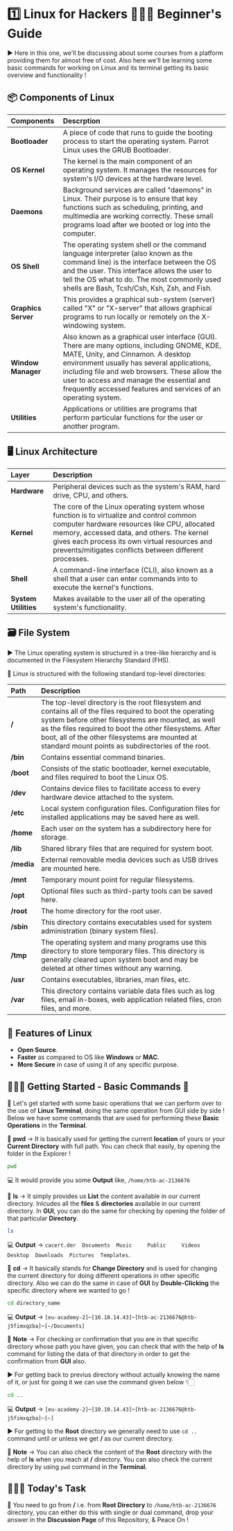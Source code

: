 # 1️⃣ Linux for Hackers 👩🏻‍💻 Beginner's Guide

▶️ Here in this one, we'll be discussing about some courses from a platform providing them for almost free of cost. Also here we'll be learning some basic commands for working on Linux and its terminal getting its basic overview and functionality !

## 📦 Components of Linux

| **Components** | **Descrption** |
| :------------- | :------------- |
| **Bootloader** | A piece of code that runs to guide the booting process to start the operating system. Parrot Linux uses the GRUB Bootloader. |
| **OS Kernel** | The kernel is the main component of an operating system. It manages the resources for system's I/O devices at the hardware level. |
| **Daemons** | Background services are called "daemons" in Linux. Their purpose is to ensure that key functions such as scheduling, printing, and multimedia are working correctly. These small programs load after we booted or log into the computer. |
| **OS Shell** | The operating system shell or the command language interpreter (also known as the command line) is the interface between the OS and the user. This interface allows the user to tell the OS what to do. The most commonly used shells are Bash, Tcsh/Csh, Ksh, Zsh, and Fish. |
| **Graphics Server** | This provides a graphical sub-system (server) called "X" or "X-server" that allows graphical programs to run locally or remotely on the X-windowing system. |
| **Window Manager** | Also known as a graphical user interface (GUI). There are many options, including GNOME, KDE, MATE, Unity, and Cinnamon. A desktop environment usually has several applications, including file and web browsers. These allow the user to access and manage the essential and frequently accessed features and services of an operating system. |
| **Utilities** | Applications or utilities are programs that perform particular functions for the user or another program. |

## 🖥️ Linux Architecture

| **Layer** | **Description** |
| :-------- | :-------------- |
| **Hardware** | Peripheral devices such as the system's RAM, hard drive, CPU, and others. |
| **Kernel** | The core of the Linux operating system whose function is to virtualize and control common computer hardware resources like CPU, allocated memory, accessed data, and others. The kernel gives each process its own virtual resources and prevents/mitigates conflicts between different processes. |
| **Shell** | A command-line interface (CLI), also known as a shell that a user can enter commands into to execute the kernel's functions. |
| **System Utilities** | Makes available to the user all of the operating system's functionality. |

## 🗃️ File System

▶️ The Linux operating system is structured in a tree-like hierarchy and is documented in the Filesystem Hierarchy Standard (FHS). 

📌 Linux is structured with the following standard top-level directories:

| **Path** | **Description** |
| :------- | :-------------- |
| **/** | The top-level directory is the root filesystem and contains all of the files required to boot the operating system before other filesystems are mounted, as well as the files required to boot the other filesystems. After boot, all of the other filesystems are mounted at standard mount points as subdirectories of the root. |
| **/bin** | Contains essential command binaries. |
| **/boot** | Consists of the static bootloader, kernel executable, and files required to boot the Linux OS. |
| **/dev** | Contains device files to facilitate access to every hardware device attached to the system. |
| **/etc** | Local system configuration files. Configuration files for installed applications may be saved here as well. |
| **/home** | Each user on the system has a subdirectory here for storage. |
| **/lib** | Shared library files that are required for system boot. |
| **/media** | External removable media devices such as USB drives are mounted here. |
| **/mnt** | Temporary mount point for regular filesystems. |
| **/opt** | Optional files such as third-party tools can be saved here. |
| **/root** | The home directory for the root user. |
| **/sbin** | This directory contains executables used for system administration (binary system files). |
| **/tmp** | The operating system and many programs use this directory to store temporary files. This directory is generally cleared upon system boot and may be deleted at other times without any warning. |
| **/usr** | Contains executables, libraries, man files, etc. |
| **/var** | This directory contains variable data files such as log files, email in-boxes, web application related files, cron files, and more. |

## 📑 Features of Linux

- **Open Source**.
- **Faster** as compared to OS like **Windows** or **MAC**.
- **More Secure** in case of using it of any specific purpose.

## 👩🏻‍💻 Getting Started - Basic Commands 📄

🔖 Let's get started with some basic operations that we can perform over to the use of **Linux Terminal**, doing the same operation from GUI side by side ! Below we have some commands that are used for performing these **Basic Operations** in the **Terminal**.

📌 **pwd** → It is basically used for getting the current **location** of yours or your **Current Directory** with full path. You can check that easily, by opening the folder in the Explorer !

```bash
pwd
```

💻 It would provide you some **Output** like, `/home/htb-ac-2136676`

📌 **ls** → It simply provides us **List** the content available in our current directory. Inlcudes all the **files** & **directories** available in our current directory. In **GUI**, you can do the same for checking by opening the folder of that particular **Directory**.

```bash
ls
```

💻 **Output** → `cacert.der  Documents  Music     Public     Videos  Desktop  Downloads  Pictures  Templates`.

📌 **cd** → It basically stands for **Change Directory** and is used for changing the current directory for doing different operations in other specific directory. Also we can do the same in case of **GUI** by **Double-Clicking** the specific directory where we wanted to go !

```bash
cd directory_name
```

💻 **Output** → `[eu-academy-2]─[10.10.14.43]─[htb-ac-2136676@htb-j5fimxqzba]─[~/Documents]`

🔖 **Note** → For checking or confirmation that you are in that specific directory whose path you have given, you can check that with the help of **ls** command for listing the data of that directory in order to get the confirmation from **GUI** also.

▶️ For getting back to previus directory without actually knowing the name of it, or just for going it we can use the command given below 👇🏻

```bash
cd ..
```

💻 **Output** → `[eu-academy-2]─[10.10.14.43]─[htb-ac-2136676@htb-j5fimxqzba]─[~]`

▶️ For getting to the **Root** directory we generally need to use `cd ..` command until or unless we get **/** as our current directory.

🔖 **Note** → You can also check the content of the **Root** directory with the help of **ls** when you reach at **/** directory. You can also check the current directory by using `pwd` command in the **Terminal**.

## 👩🏻‍💻 Today's Task

📌 You need to go from **/** i.e. from **Root Directory** to `/home/htb-ac-2136676` directory, you can either do this with single or dual command, drop your answer in the **Discussion Page** of this Repository, & Peace On !